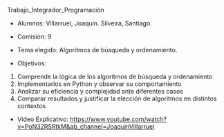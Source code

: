 Trabajo_Integrador_Programación

* Alumnos: 
Villarruel, Joaquin.
Silveira, Santiago.

* Comisión: 9

* Tema elegido: Algoritmos de búsqueda y ordenamiento.

* Objetivos:
1. Comprende la lógica de los algoritmos de búsqueda y ordenamiento
2. Implementarlos en Python y observar su comportamiento
3. Analizar su eficiencia y complejidad ante diferentes casos
4. Comparar resultados y justificar la elección de algoritmos en distintos contextos

* Video Explicativo: https://www.youtube.com/watch?v=PoN32R5RtkM&ab_channel=JoaquinVillarruel
